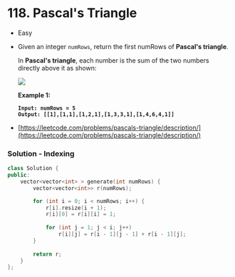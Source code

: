 # 118. Pascal's Triangle

* Easy
*   Given an integer `numRows`, return the first numRows of **Pascal's triangle**.

    In **Pascal's triangle**, each number is the sum of the two numbers directly above it as shown:

    ![](https://upload.wikimedia.org/wikipedia/commons/0/0d/PascalTriangleAnimated2.gif)

    &#x20;

    **Example 1:**

    <pre><code><strong>Input: numRows = 5
    </strong><strong>Output: [[1],[1,1],[1,2,1],[1,3,3,1],[1,4,6,4,1]]
    </strong></code></pre>


* [https://leetcode.com/problems/pascals-triangle/description/](https://leetcode.com/problems/pascals-triangle/description/)

### Solution - Indexing

```cpp
class Solution {
public:
    vector<vector<int> > generate(int numRows) {
        vector<vector<int>> r(numRows);

        for (int i = 0; i < numRows; i++) {
            r[i].resize(i + 1);
            r[i][0] = r[i][i] = 1;
  
            for (int j = 1; j < i; j++)
                r[i][j] = r[i - 1][j - 1] + r[i - 1][j];
        }
        
        return r;
    }
};
```
